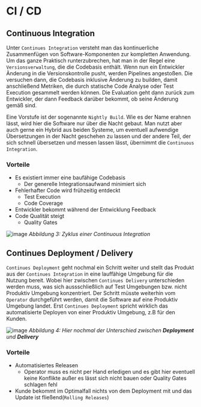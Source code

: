 # CI / CD

## Continuous Integration

Unter `Continues Integration` versteht man das kontinuerliche Zusammenfügen von Software-Komponenten zur kompletten Anwendung. Um das ganze Praktisch runterzubrechen, hat man in der Regel eine `Versionsverwaltung`, die die Codebasis enthält. Wenn nun ein Entwickler Änderung in die Versionskontrolle pusht, werden Pipelines angestoßen. Die versuchen dann, die Codebasis inklusive Änderung zu builden, damit anschließend Metriken, die durch statische Code Analyse oder Test Execution gesammelt werden können. Die Evaluation geht dann zurück zum Entwickler, der dann Feedback darüber bekommt, ob seine Änderung gemäß sind. 

Eine Vorstufe ist der sogenannte `Nightly Build`. Wie es der Name erahnen lässt, wird hier die Software nur über die Nacht gebaut. Man nutzt aber auch gerne ein Hybrid aus beiden Systeme, um eventuell aufwendige Übersetzungen in der Nacht geschehen zu lassen und der andere Teil, der sich schnell übersetzen und messen lassen lässt, übernimmt die `Continuous Integration`.

### Vorteile

- Es existiert immer eine baufähige Codebasis
    - Der generelle Integrationsaufwand minimiert sich
- Fehlerhafter Code wird frühzeitig entdeckt
    - Test Execution
    - Code Coverage
- Entwickler bekommt während der Entwicklung Feedback
- Code Qualität steigt
    - Quality Gates

![image](https://codefluegel.com/wp-content/uploads/2019/05/ci_google.png)
*Abbildung 3:  Zyklus einer Continuous Integration*

## Continues Deployment / Delivery

`Continues Deployment` geht nochmal ein Schritt weiter und stellt das Produkt aus der `Continues Integration` in eine lauffähige Umgebung für die Nutzung bereit. Wobei hier zwischen `Continues Delivery` unterschieden werden muss, was sich aussschließlich auf Test Umgebungen bzw. nicht Produktiv Umgebung konzentriert. Der Schritt müsste weiterhin vom `Operator` durchgeführt werden, damit die Software auf eine Produktiv Umgebung landet. Erst `Continues Deployment` spricht wirklich das automatisierte Deployen von einer Produktiv Umgebung, z.B für den Kunden.

![image](https://www.gocd.org/assets/images/blog/continous-delivery-vs-deployment-infographic/continuous-delivery-vs-continuous-deployment-infographic-305dd620.png)
*Abbildung 4: Hier nochmal der Unterschied zwischen **Deployment** und **Delivery***

### Vorteile

- Automatisiertes Releasen
    - Operator muss es nicht per Hand erledigen und es gibt hier eventuell keine Konflikte außer es lässt sich nicht bauen oder Quality Gates schlagen fehl
- Kunde bekommt im Optimalfall nichts von dem Deployment mit und das Update ist fließend(`Rolling Releases`)